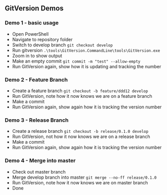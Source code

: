 ## GitVersion Demos

### Demo 1 - basic usage

* Open PowerShell
* Navigate to repository folder
* Switch to develop branch `git checkout develop`
* Run gitversion `.\tools\GitVersion.CommandLine\tools\GitVersion.exe`
* Zoom in to show output
* Make an empty commit `git commit -m "test" --allow-empty`
* Run GitVersion again, show how it is updating and tracking the number

### Demo 2 - Feature Branch

* Create a feature branch `git checkout -b feature/ddd12 develop`
* Run GitVersion, note how it now knows we are on a feature branch
* Make a commit
* Run GitVersion again, show again how it is tracking the version number

### Demo 3 - Release Branch

* Create a release branch `git checkout -b release/0.1.0 develop`
* Run GitVersion, not how it now knows we are on a release branch
* Make a commit
* Run GitVersion again, show again how it is tracking the version number


### Demo 4 - Merge into master

* Check out master branch
* Merge develop branch into master `git merge --no-ff release/0.1.0`
* Run GitVersion, note how it now knows we are on master branch
* Done